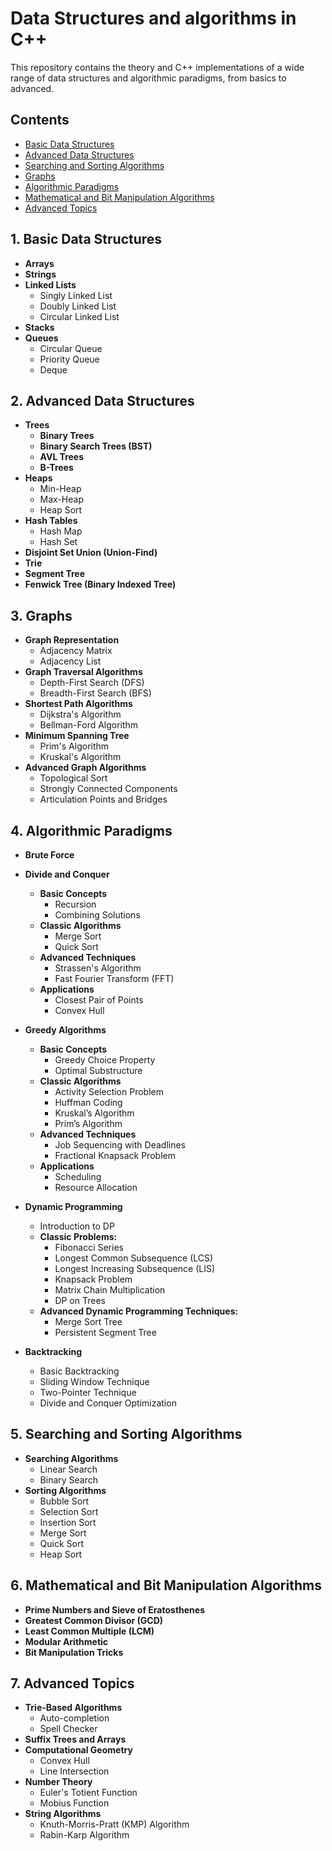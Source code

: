 # Data Structures and algorithms in C++

This repository contains the theory and C++ implementations of a wide range of data structures and algorithmic paradigms, from basics to advanced.

## Contents

- [Basic Data Structures](#basic-data-structures)
- [Advanced Data Structures](#advanced-data-structures)
- [Searching and Sorting Algorithms](#searching-and-sorting-algorithms)
- [Graphs](#graphs)
- [Algorithmic Paradigms](#algorithmic-paradigms)
- [Mathematical and Bit Manipulation Algorithms](#mathematical-and-bit-manipulation-algorithms)
- [Advanced Topics](#advanced-topics)

## 1. Basic Data Structures

- **Arrays**
- **Strings**
- **Linked Lists**
  - Singly Linked List
  - Doubly Linked List
  - Circular Linked List
- **Stacks**
- **Queues**
  - Circular Queue
  - Priority Queue
  - Deque

## 2. Advanced Data Structures

- **Trees**
  - **Binary Trees**
  - **Binary Search Trees (BST)**
  - **AVL Trees**
  - **B-Trees**
- **Heaps**
  - Min-Heap
  - Max-Heap
  - Heap Sort
- **Hash Tables**
  - Hash Map
  - Hash Set
- **Disjoint Set Union (Union-Find)**
- **Trie**
- **Segment Tree**
- **Fenwick Tree (Binary Indexed Tree)**

## 3. Graphs

- **Graph Representation**
  - Adjacency Matrix
  - Adjacency List
- **Graph Traversal Algorithms**
  - Depth-First Search (DFS)
  - Breadth-First Search (BFS)
- **Shortest Path Algorithms**
  - Dijkstra's Algorithm
  - Bellman-Ford Algorithm
- **Minimum Spanning Tree**
  - Prim's Algorithm
  - Kruskal's Algorithm
- **Advanced Graph Algorithms**
  - Topological Sort
  - Strongly Connected Components
  - Articulation Points and Bridges

## 4. Algorithmic Paradigms

- **Brute Force**
- **Divide and Conquer**

  - **Basic Concepts**
    - Recursion
    - Combining Solutions
  - **Classic Algorithms**
    - Merge Sort
    - Quick Sort
  - **Advanced Techniques**
    - Strassen's Algorithm
    - Fast Fourier Transform (FFT)
  - **Applications**
    - Closest Pair of Points
    - Convex Hull

- **Greedy Algorithms**
  - **Basic Concepts**
    - Greedy Choice Property
    - Optimal Substructure
  - **Classic Algorithms**
    - Activity Selection Problem
    - Huffman Coding
    - Kruskal’s Algorithm
    - Prim’s Algorithm
  - **Advanced Techniques**
    - Job Sequencing with Deadlines
    - Fractional Knapsack Problem
  - **Applications**
    - Scheduling
    - Resource Allocation
- **Dynamic Programming**
  - Introduction to DP
  - **Classic Problems:**
    - Fibonacci Series
    - Longest Common Subsequence (LCS)
    - Longest Increasing Subsequence (LIS)
    - Knapsack Problem
    - Matrix Chain Multiplication
    - DP on Trees
  - **Advanced Dynamic Programming Techniques:**
    - Merge Sort Tree
    - Persistent Segment Tree
- **Backtracking**
  - Basic Backtracking
  - Sliding Window Technique
  - Two-Pointer Technique
  - Divide and Conquer Optimization

## 5. Searching and Sorting Algorithms

- **Searching Algorithms**
  - Linear Search
  - Binary Search
- **Sorting Algorithms**
  - Bubble Sort
  - Selection Sort
  - Insertion Sort
  - Merge Sort
  - Quick Sort
  - Heap Sort

## 6. Mathematical and Bit Manipulation Algorithms

- **Prime Numbers and Sieve of Eratosthenes**
- **Greatest Common Divisor (GCD)**
- **Least Common Multiple (LCM)**
- **Modular Arithmetic**
- **Bit Manipulation Tricks**

## 7. Advanced Topics

- **Trie-Based Algorithms**
  - Auto-completion
  - Spell Checker
- **Suffix Trees and Arrays**
- **Computational Geometry**
  - Convex Hull
  - Line Intersection
- **Number Theory**
  - Euler's Totient Function
  - Mobius Function
- **String Algorithms**
  - Knuth-Morris-Pratt (KMP) Algorithm
  - Rabin-Karp Algorithm
